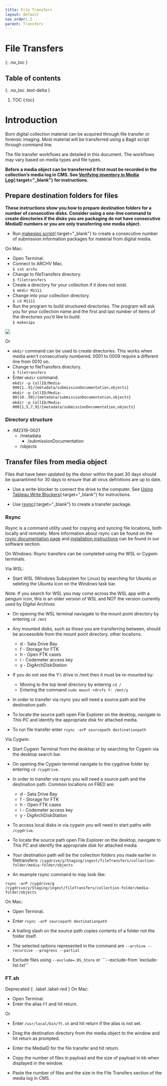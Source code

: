 ```yaml
---
title: File Transfers
layout: default
nav_order: 2
parent: Transfers
---
```


# File Transfers
{: .no_toc }

## Table of contents
{: .no_toc .text-delta }

1. TOC
{:toc}

# Introduction

Born digital collection material can be acquired through file transfer or forensic imaging. Most material will be transferred using a Bagit script through command line.

The file transfer workflows are detailed in this document. The workflows may vary based on media types and file types.  

**Before a media object can be transferred it first must be recorded in the collection’s media log in CMS. See [Verifying inventory in Media Log](/digarch/transfers/verify-inventory.html){:target="_blank"} for instructions.**

## Prepare destination folders for files

**These instructions show you how to prepare destination folders for a number of consecutive disks. Consider using a one-line command to create directories if the disks you are packaging do not have consecutive MediaID numbers or you are only transferring one media object.**  

* Run [makesips script](../software#makesips-script){:target="_blank"} to create a consecutive number of submission information packages for material from digital media.

<!--Windows instructions should go here-->

On Mac:

* Open Terminal.
* Connect to ARCHV Mac.  
```$ ssh archv```  
* Change to fileTransfers directory.  
```$ filetransfers```
* Create a directory for your collection if it does not exist.  
```$ mkdir M1111```  
* Change into your collection directory.  
```$ cd M1111```  
* Run the program to build structured directories. The program will ask you for your collection name and the first and last number of items of the directories you’d like to build.  
```$ makesips```  

![](media/image8.png)

Or

* ``mkdir`` command can be used to create directories. This works when media aren't consecutively numbered. 0001 to 0009 require a different line from 0010 on.
* Change to fileTransfers directory.  
```$ filetransfers```
* Enter ```mkdir``` command.  
```mkdir -p CollID/Media-000{1..9}/{metadata/submissionDocumentation,objects}```  
```mkdir -p CollID/Media-00{10..99}/{metadata/submissionDocumentation,objects}```  
```mkdir -p CollID/Media-000{1,5,7,9}/{metadata/submissionDocumentation,objects}```  

### Directory structure

* /M2319-0021
  * /metadata
    * /submissionDocumentation
  * /objects

## Transfer files from media object
  Files that have been updated by the donor within the past 30
 days should be quarantined for 30 days to ensure that
 all virus definitions are up to date.

* Use a write-blocker to connect the drive to the computer. See [Using Tableau Write Blockers](/digarch/transfers/using-tableaus.html){:target="_blank"} for instructions.

* Use [rsync](../software#rsync){:target="_blank"} to create a transfer package.

### Rsync
  Rsync is a command utility used for copying and syncing file locations, both locally and remotely. More information about rsync can be found on the [rsync documentation page](https://linux.die.net/man/1/rsync) and [installation instructions](../software#rsync) can be found in our software section.

On Windows:
Rsync transfers can be completed using the WSL or Cygwin terminals. 

Via WSL:
* Start WSL (Windows Subsystem for Linux) by searching for Ubuntu or seleting the Ubuntu icon on the Windows task bar.
<!--screenshot of ubuntu icon goes here goes here --> 

Note: If you search for WSL you may come across the WSL app with a penguin icon, this is an older version of WSL and NOT the version currently used by Digital Archives
<!--screenshot of penguin goes here --> 

* On opening the WSL terminal naviagate to the mount point directory by entering ```cd /mnt ```
* Any mounted disks, such as those you are transferring between, should be acceessible from the mount point directory. other locations.  
  * d - Sata Drive Bay
  * f - Storage for FTK 
  * h - Open FTK cases
  * i - Codemeter access key
  * y - DigArchDiskStation

* If you do not see the Y:\ drive in /mnt then it must be re-mounted by: 
  * Moving to the top level directory by entering ```cd /```
  * Entering the command ```sudo mount +drvfs Y: /mnt/y ```

* In order to transfer via rsync you will need a source path and the destination path.
* To locate the source path open File Explorer on the desktop, navigate to *This PC* and identify the appropriate disk for attached media.

* To run file transfer enter ```rsync -arP sourcepath destinationpath```

Via Cygwin:
* Start Cygwin Terminal from the desktop or by searching for Cygwin via the desktop search bar. 
  
<!--screenshot of cygwin icon --> 

* On opening the Cygwin terminal navigate to the cygdrive folder by entering ```cd /cygdrive```. 

* In order to transfer via rsync you will need a source path and the destination path. Common locations on FRED are: 
  * d - Sata Drive Bay
  * f - Storage for FTK
  * h - Open FTK cases
  * i - Codemeter access key
  * y - DigArchDiskStation

* To access local disks in via cygwin you will need to start paths with ```/cygdrive```.

* To locate the source path open File Explorer on the desktop, navigate to *This PC* and identify the appropriate disk for attached media.

<!--Screenshot of This PC goes here-->  

* Your destination path will be the collection folders you made earlier in filetransfers: ```/cygdrive/y/Staging/ingest/fileTransfers/collection-folder/media-folder/objects```

* An example rsync command to may look like: 

```rsync -arP /cygdrive/g /cygdrive/y/Staging/ingest/fileTransfers/collection-folder/media-folder/objects```

On Mac:

* Open Terminal.

* Enter ```rsync -arP sourcepath destinationpath```

* A trailing slash on the source path copies contents of a folder not the folder itself.

* The selected options represented in the command are ```--archive --recursive --progress --partial```

* Exclude files using ```--exclude=.DS_Store``` or ```--exclude-from 'exclude-list.txt'``

### FT.sh 
Deprecated
{: .label .label-red }
On Mac:

* Open Terminal.
* Enter the alias ```FT``` and hit return.

Or

* Enter ```/usr/local/bin/ft.sh``` and hit return if the alias is not set.
* Drag the destination directory from the media object to the window and hit return as prompted.
* Enter the MediaID for the file transfer and hit return.

* Copy the number of files in payload and the size of payload in kb when displayed in the window.
* Paste the number of files and the size in the File Transfers section of the media log in CMS.
  
<script id="asciicast-mKpfPqUl74R3t30B0tvpfPBQV" src="https://asciinema.org/a/mKpfPqUl74R3t30B0tvpfPBQV.js" async></script>